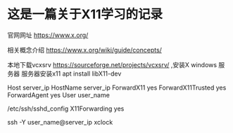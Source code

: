 # 这是一篇关于X11学习的记录
官网网址
https://www.x.org/

相关概念介绍
https://www.x.org/wiki/guide/concepts/

本地下载vcxsrv  https://sourceforge.net/projects/vcxsrv/ ,安装X windows 服务器
服务器安装x11  apt install libX11-dev

Host server_ip
  HostName server_ip
  ForwardX11 yes
  ForwardX11Trusted yes
  ForwardAgent yes
  User user_name

/etc/ssh/sshd_config
  X11Forwarding yes

ssh -Y user_name@server_ip
xclock
